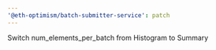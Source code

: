 ```yaml
---
'@eth-optimism/batch-submitter-service': patch
---
```


Switch num_elements_per_batch from Histogram to Summary
